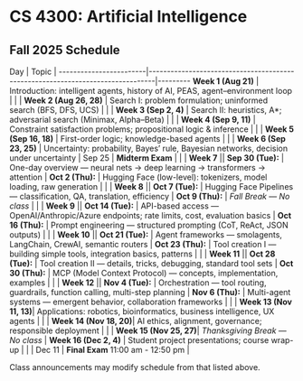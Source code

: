 CS 4300: Artificial Intelligence
===============================================

Fall 2025 Schedule
--------------------

Day                     | Topic                                                                          |
------------------------|--------------------------------------------------------------------------------|---------
**Week 1 (Aug 21)**     | Introduction: intelligent agents, history of AI, PEAS, agent–environment loop  |
                        |                                                                                |
**Week 2 (Aug 26, 28)** | Search I: problem formulation; uninformed search (BFS, DFS, UCS)               |
                        |                                                                                |
**Week 3 (Sep 2, 4)**   | Search II: heuristics, A*; adversarial search (Minimax, Alpha–Beta)            |
                        |                                                                                |
**Week 4 (Sep 9, 11)**  | Constraint satisfaction problems; propositional logic & inference              |
                        |                                                                                |
**Week 5 (Sep 16, 18)** | First-order logic; knowledge-based agents                                      |
                        |                                                                                |
**Week 6 (Sep 23, 25)** | Uncertainty: probability, Bayes’ rule, Bayesian networks, decision under uncertainty  |
Sep 25                  | **Midterm Exam**                                                               | 
                        |                                                                                |
**Week 7** ||
**Sep 30 (Tue):**       | One-day overview — neural nets → deep learning → transformers → attention      |
**Oct 2 (Thu):**        | Hugging Face (low-level): tokenizers, model loading, raw generation            |
                        |                                                                                |
**Week 8** ||
**Oct 7 (Tue):**        | Hugging Face Pipelines — classification, QA, translation, efficiency           |
**Oct 9 (Thu):**        | *Fall Break — No class*       |
                        |                                                                                |
**Week 9** ||
**Oct 14 (Tue):**       | API-based access — OpenAI/Anthropic/Azure endpoints; rate limits, cost, evaluation basics       |
**Oct 16 (Thu):**       | Prompt engineering — structured prompting (CoT, ReAct, JSON outputs)           |
                        |                                                                                |
**Week 10** ||
**Oct 21 (Tue):**       | Agent frameworks — smolagents, LangChain, CrewAI, semantic routers             |
**Oct 23 (Thu):**       | Tool creation I — building simple tools, integration basics, patterns          |
                        |                                                                                |
**Week 11** ||
**Oct 28 (Tue):**       | Tool creation II — details, tricks, debugging, standard tool sets              |
**Oct 30 (Thu):**       | MCP (Model Context Protocol) — concepts, implementation, examples              |
                        |                                                                                |
**Week 12** ||
**Nov 4 (Tue):**        | Orchestration — tool routing, guardrails, function calling, multi-step planning       |
**Nov 6 (Thu):**        | Multi-agent systems — emergent behavior, collaboration frameworks              |
                        |                                                                                |
**Week 13 (Nov 11, 13)**| Applications: robotics, bioinformatics, business intelligence, UX agents       |
                        |                                                                                |
**Week 14 (Nov 18, 20)**| AI ethics, alignment, governance; responsible deployment       |
                        |                                                                                |
**Week 15 (Nov 25, 27)**| *Thanksgiving Break — No class*       |
**Week 16 (Dec 2, 4)**  | Student project presentations; course wrap-up       |
                        |                                                                                |
Dec 11                  | **Final Exam** 11:00 am - 12:50 pm                                             | 


Class announcements may modify schedule from that listed above.
